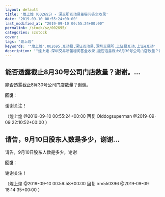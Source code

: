 ```yaml
---
layout: default
title: '煌上煌（002695）- 深交所互动易董秘问答全收录'
date: "2019-09-10 00:55:24+00:00"
last_modified_at: "2019-09-10 00:55:24+00:00"
permalink: /stock/sz/002695/
categories: szstock
cover: 
tags: "煌上煌"
keywords: '"煌上煌",002695,互动易,深证互动易,深圳交易所,上证易互动,上证e互动'
description: '"煌上煌-深圳交易所董秘问答全收录,能否透露截止8月30号公司门店数量？谢谢。"'
---
```


## 能否透露截止8月30号公司门店数量？谢谢。...

能否透露截止8月30号公司门店数量？谢谢。

**回复**：

谢谢关注！ 

（煌上煌  @2019-09-10 00:55:24+00:00 回复 Olddogsuperman  @2019-09-09 22:10:52+00:00 ）

## 请告，9月10日股东人数是多少，谢谢...

请告，9月10日股东人数是多少，谢谢

**回复**：

谢谢关注！ 

（煌上煌  @2019-09-10 00:56:58+00:00 回复 irm550396  @2019-09-09 18:14:35+00:00 ）

